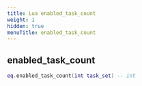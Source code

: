 ```yaml
---
title: Lua enabled_task_count
weight: 1
hidden: true
menuTitle: enabled_task_count
---
```

## enabled_task_count
```lua
eq.enabled_task_count(int task_set) -- int
```